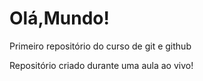 # Olá,Mundo!
Primeiro repositório do curso de git e github

Repositório criado durante uma aula ao vivo!